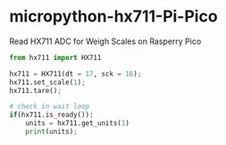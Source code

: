 # micropython-hx711-Pi-Pico
Read HX711 ADC for Weigh Scales on Rasperry Pico
```python
from hx711 import HX711

hx711 = HX711(dt = 17, sck = 16);
hx711.set_scale(1);
hx711.tare();

# check in wait loop
if(hx711.is_ready()):
    units = hx711.get_units(1)
    print(units);
```
